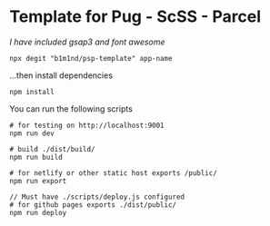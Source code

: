 # Template for Pug - ScSS - Parcel

_I have included gsap3 and font awesome_

```
npx degit "b1m1nd/psp-template" app-name
```

...then install dependencies

```
npm install
```

You can run the following scripts

```
# for testing on http://localhost:9001
npm run dev

# build ./dist/build/
npm run build

# for netlify or other static host exports /public/
npm run export

// Must have ./scripts/deploy.js configured
# for github pages exports ./dist/public/
npm run deploy
```
